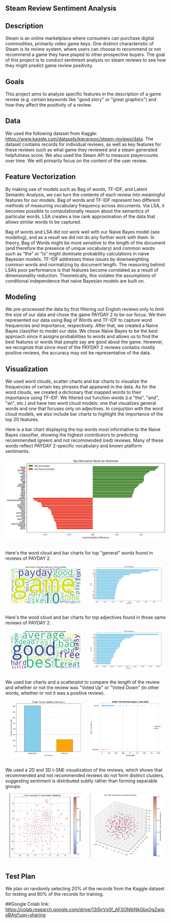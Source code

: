 ## Steam Review Sentiment Analysis

## Description
Steam is an online marketplace where consumers can purchase digital commodities, primarily video game keys. One distinct characteristic of Steam is its review system, where users can choose to recommend or not recommend a game they have played to other prospective buyers. The goal of this project is to conduct sentiment analysis on steam reviews to see how they might predict game review positivity.

## Goals
This project aims to analyze specific features in the description of a game review (e.g. certain keywords like "good story" or "great graphics") and how they affect the positivity of a review. 

## Data
We used the following dataset from Kaggle: https://www.kaggle.com/datasets/kieranpoc/steam-reviews/data. The dataset contains records for individual reviews, as well as key features for these reviews such as what game they reviewed and a steam generated helpfulness score. We also used the Steam API to measure playercounts over time. We will primarily focus on the content of the user review.

## Feature Vectorization
By making use of models such as Bag of words, TF-IDF, and Latent Semantic Analysis, we can turn the contents of each review into meaningful features for our models. Bag of words and TF-IDF represent two different methods of measuring vocabulary frequency across documents. Via LSA, it becomes possible to computationally reason about the semantics of particular words. LSA creates a low rank approximation of the data that allows similar words to be captured.

Bag of words and LSA did not work well with our Naive Bayes model (see modeling), and as a result we did not do any further work with them. In theory, Bag of Words might be more sensitive to the length of the document (and therefore the presence of unique vocabulary) and common words such as “the” or “is” might dominate probability calculations in naive Bayesian models. TF-IDF addresses these issues by downweighting common words and normalizing by document length. The reasoning behind LSA’s poor performance is that features become correlated as a result of dimensionality reduction. Theoretically, this violates the assumptions of conditional independence that naive Bayesian models are built on.

## Modeling
We pre-processed the data by first filtering out English reviews only to limit the size of our data and chose the game PAYDAY 2 to be our focus. We then represented our data using Bag of Words and TF-IDF to capture word frequencies and importance, respectively. After that, we created a Naive Bayes classifier to model our data. We chose Naive Bayes to be the best approach since it assigns probabilities to words and allows us to find the best features or words that people say are good about the game. However, we recognize that since most of the PAYDAY 2 reviews contains mostly positive reviews, the accuracy may not be representative of the data.

## Visualization
We used word clouds, scatter charts and bar charts to visualize the frequencies of certain key phrases that appeared in the data. As for the word clouds, we created a dictionary that mapped words to their importance using TF-IDF. We filtered out function words (i.e "the", "and", "an", etc.) and have two word cloud models: one that visualizes general words and one that focuses only on adjectives. In conjuction with the word cloud models, we also include bar charts to highlight the importance of the top 20 features.

Here is a bar chart displaying the top words most informative to the Naive Bayes classifier, showing the highest contributors to predicting recommended (green) and not recommended (red) reviews. Many of these words reflect PAYDAY 2-specific vocabulary and known platform sentiments.
<div style="display: flex; justify-content: space-around;">
    <img src="assets/topN.png" alt="Word Cloud with all words (besides function words) for PAYDAY 2" width="100%">
</div>
<br>

Here's the word cloud and bar charts for top "general" words found in reviews of PAYDAY 2. 
<div style="display: flex; justify-content: space-around;">
    <img src="assets/payday2_all_wordcloud.png" alt="Word Cloud with all words (besides function words) for PAYDAY 2" width="45%">
    <img src="assets/Payday2_allwords_bar.png" alt="Corresponding bar chart of Top 20 words" width="45%">
</div>
<br>

Here's the word cloud and bar charts for top adjectives found in those same reviews of PAYDAY 2. 
<div style="display: flex; justify-content: space-around;">
    <img src="assets/payday2_adj.png" alt="Word Cloud with top adjectives for PAYDAY 2" width="45%">
    <img src="assets/payday2_adj_bar.png" alt="Corresponding bar chart of Top 20 words" width="45%">
</div>
<br>

We used bar charts and a scatterplot to compare the length of the review and whether or not the review was "Voted Up" or "Voted Down" (in other words, whether or not it was a positive review).
<div style="display: flex; justify-content: space-around;">
    <img src="assets/median_rev_len_vs_vote_status.png" alt="Bar chart comparing median review length with the review's vote status." width="45%">
    <img src="assets/scatter.png" alt="Scatterplot comparing median review length with the review's vote status." width="45%">
</div>
<br>

We used a 2D and 3D t-SNE visualization of the reviews, which shows that recommended and not recommended reviews do not form distinct clusters, suggesting sentiment is distributed subtly rather than forming separable groups.
<div style="display: flex; justify-content: space-around;">
    <img src="assets/2dSNE.png" alt="Bar chart comparing median review length with the review's vote status." width="45%">
    <img src="assets/3dSNE.png" alt="Scatterplot comparing median review length with the review's vote status." width="45%">
</div>
<br>









## Test Plan
We plan on randomly selecting 20% of the records from the Kaggle dataset for testing and 80% of the records for training.

##Google Colab link:
https://colab.research.google.com/drive/13i5jrVx0f_AFSONIkNkGbxOgZwippBAg?usp=sharing
